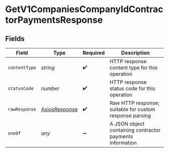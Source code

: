 # GetV1CompaniesCompanyIdContractorPaymentsResponse


## Fields

| Field                                                    | Type                                                     | Required                                                 | Description                                              |
| -------------------------------------------------------- | -------------------------------------------------------- | -------------------------------------------------------- | -------------------------------------------------------- |
| `contentType`                                            | *string*                                                 | :heavy_check_mark:                                       | HTTP response content type for this operation            |
| `statusCode`                                             | *number*                                                 | :heavy_check_mark:                                       | HTTP response status code for this operation             |
| `rawResponse`                                            | [AxiosResponse](https://axios-http.com/docs/res_schema)  | :heavy_check_mark:                                       | Raw HTTP response; suitable for custom response parsing  |
| `oneOf`                                                  | *any*                                                    | :heavy_minus_sign:                                       | A JSON object containing contractor payments information |